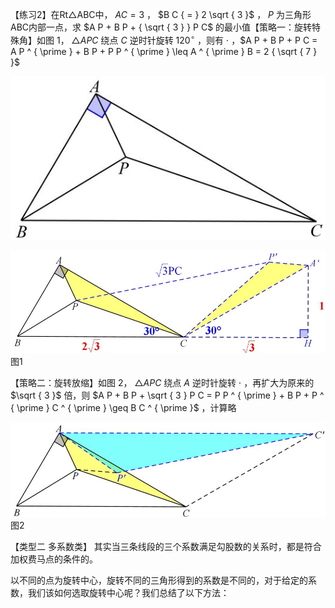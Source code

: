 【练习2】在Rt△ABC中， $A C { = } 3$ ， $B C { = } 2 \sqrt { 3 }$ ， $P$ 为三角形ABC内部一点，求 $A P + B P + { \sqrt { 3 } } P C$ 的最小值【策略一：旋转特殊角】如图 1， $\triangle A P C$ 绕点 $C$ 逆时针旋转 $1 2 0 ^ { \circ }$ ，则有 $\cdot$ ，$A P + B P + P C = A P ^ { \prime } + B P + P P ^ { \prime } \leq A ^ { \prime } B = 2 { \sqrt { 7 } }$

![](<../../qs_image_DB/专题2-2_费马点与加权费马点详细总结（解析版）/6662e71ef7193d7075d797f09d7c90c12d320e3de3e0cc2e22f99499b62d3351.jpg>)

![](<../../qs_image_DB/专题2-2_费马点与加权费马点详细总结（解析版）/e96f15bc353b88262d86d5c9dcec609b72e50a86660f4406e773e4d9cff1cad9.jpg>)  
图1

【策略二：旋转放缩】如图 2， $\triangle A P C$ 绕点 $A$ 逆时针旋转 $\cdot$ ，再扩大为原来的 $\sqrt { 3 }$ 倍，则 $A P + B P + \sqrt { 3 } P C = P P ^ { \prime } + B P + P ^ { \prime } C ^ { \prime } \geq B C ^ { \prime }$ ，计算略

![](<../../qs_image_DB/专题2-2_费马点与加权费马点详细总结（解析版）/4dc3356c0c8283fd82e9790bb32f2b6fc622dab0d955f260a7c763f8c6cd874f.jpg>)  
图2

【类型二 多系数类】 其实当三条线段的三个系数满足勾股数的关系时，都是符合加权费马点的条件的。

以不同的点为旋转中心，旋转不同的三角形得到的系数是不同的，对于给定的系数，我们该如何选取旋转中心呢？我们总结了以下方法：
